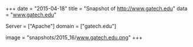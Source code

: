 
+++
date = "2015-04-18"
title = "Snapshot of http://www.gatech.edu"
data = "www.gatech.edu"

Server = ["Apache"]
domain = ["gatech.edu"]

  image = "snapshots/2015_16/www.gatech.edu.png"
+++
#
